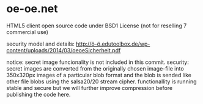 oe-oe.net
=========

HTML5 client open source code under BSD1 License (not for reselling 7 commercial use)

security model and details:
<a href="//xn----0gab.edutoolbox.de/wp-content/uploads/2014/03/oeoeSicherheit.pdf">http://ö-ö.edutoolbox.de/wp-content/uploads/2014/03/oeoeSicherheit.pdf</a>


notice:
secret image funcionality is not included in this commit.
security: secret images are converted from the originally chosen image-file into 350x320px images of a particular blob format and the blob is sended like other file blobs using the salsa20/20 stream cipher. functionallity is running stable and secure but we will further improve compression before publishing the code here.  
